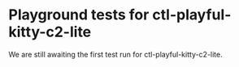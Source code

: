 # Playground tests for ctl-playful-kitty-c2-lite
We are still awaiting the first test run for ctl-playful-kitty-c2-lite.
